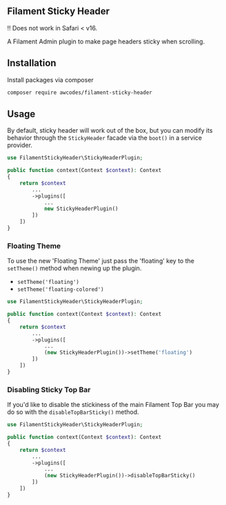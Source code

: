 ## Filament Sticky Header

:bangbang: Does not work in Safari < v16.

A Filament Admin plugin to make page headers sticky when scrolling.

## Installation

Install packages via composer

```bash
composer require awcodes/filament-sticky-header
```

## Usage

By default, sticky header will work out of the box, but you can modify its behavior through the `StickyHeader` facade via the `boot()` in a service provider.

```php
use FilamentStickyHeader\StickyHeaderPlugin;

public function context(Context $context): Context
{
    return $context
        ...
        ->plugins([
            ...
            new StickyHeaderPlugin()
        ])
    ])
}
```

### Floating Theme

To use the new 'Floating Theme' just pass the 'floating' key to the `setTheme()` method when newing up the plugin.

* `setTheme('floating')`
* `setTheme('floating-colored')`

```php
use FilamentStickyHeader\StickyHeaderPlugin;

public function context(Context $context): Context
{
    return $context
        ...
        ->plugins([
            ...
            (new StickyHeaderPlugin())->setTheme('floating')
        ])
    ])
}
```

### Disabling Sticky Top Bar

If you'd like to disable the stickiness of the main Filament Top Bar you may do so with the `disableTopBarSticky()` method.

```php
use FilamentStickyHeader\StickyHeaderPlugin;

public function context(Context $context): Context
{
    return $context
        ...
        ->plugins([
            ...
            (new StickyHeaderPlugin())->disableTopBarSticky()
        ])
    ])
}
```